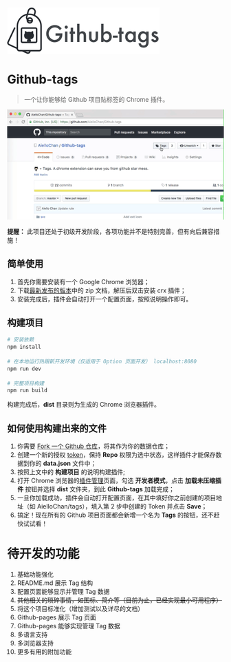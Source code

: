 ![Github-tags](https://raw.githubusercontent.com/AielloChan/Github-tags/master/README/banner.png)

# Github-tags

> 一个让你能够给 Github 项目贴标签的 Chrome 插件。

![Github-tags 预览](https://raw.githubusercontent.com/AielloChan/Github-tags/master/README/preview.gif)

**提醒：** 此项目还处于初级开发阶段，各项功能并不是特别完善，但有向后兼容措施！

## 简单使用

1. 首先你需要安装有一个 Google Chrome 浏览器；
2. 下载[最新发布的版本](https://github.com/AielloChan/Github-tags/releases)中的 zip 文档，解压后双击安装 crx 插件；
3. 安装完成后，插件会自动打开一个配置页面，按照说明操作即可。

## 构建项目

``` bash
# 安装依赖
npm install

# 在本地运行热跟新开发环境（仅适用于 Option 页面开发） localhost:8080
npm run dev

# 完整项目构建
npm run build
```

构建完成后，**dist** 目录则为生成的 Chrome 浏览器插件。

## 如何使用构建出来的文件
1. 你需要 [Fork 一个 Github 仓库](https://github.com/AielloChan/Tags)，将其作为你的数据仓库；
2. 创建一个新的授权 [token](https://github.com/settings/tokens)，保持 **Repo** 权限为选中状态，这样插件才能保存数据到你的 **data.json** 文件中；
3. 按照上文中的 **构建项目** 的说明构建插件;
4. 打开 Chrome 浏览器的[插件管理](chrome://extensions/)页面，勾选 **开发者模式**，点击 **加载未压缩插件** 按钮并选择 **dist** 文件夹，到此 **Github-tags** 加载完成；
5. 一旦你加载成功，插件会自动打开配置页面，在其中填好你之前创建的项目地址（如 AielloChan/tags），填入第 2 步中创建的 Token 并点击 **Save**；
6. 搞定！现在所有的 Github 项目页面都会新增一个名为 **Tags** 的按钮，还不赶快试试看！


# 待开发的功能

1. 基础功能强化
2. README.md 展示 Tag 结构
3. 配置页面能够显示并管理 Tag 数据
4. ~~其他相关的琐碎事情，如图标、简介等（目前为止，已经实现最小可用程序）~~
5. 将这个项目标准化（增加测试以及详尽的文档）
6. Github-pages 展示 Tag 页面
7. Github-pages 能够实现管理 Tag 数据
8. 多语言支持
9. 多浏览器支持
10. 更多有用的附加功能